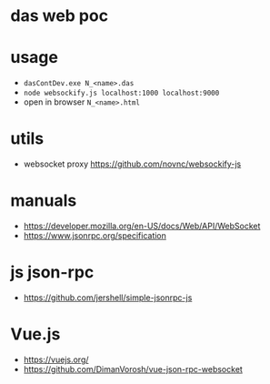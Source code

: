 # das web poc


# usage

- `dasContDev.exe N_<name>.das`
- `node websockify.js localhost:1000 localhost:9000`
- open in browser `N_<name>.html`

# utils

- websocket proxy https://github.com/novnc/websockify-js

# manuals

- https://developer.mozilla.org/en-US/docs/Web/API/WebSocket
- https://www.jsonrpc.org/specification

# js json-rpc

- https://github.com/jershell/simple-jsonrpc-js

# Vue.js

- https://vuejs.org/
- https://github.com/DimanVorosh/vue-json-rpc-websocket
